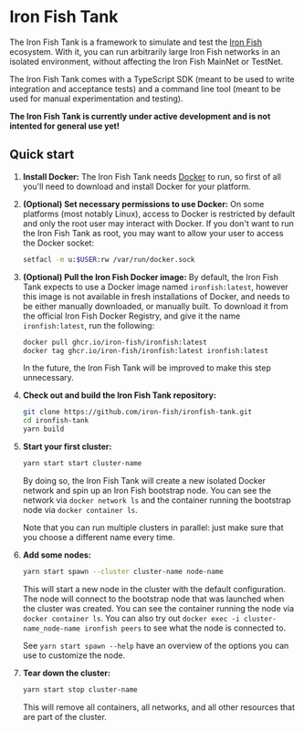 # Iron Fish Tank

The Iron Fish Tank is a framework to simulate and test the [Iron Fish]
ecosystem. With it, you can run arbitrarily large Iron Fish networks in an
isolated environment, without affecting the Iron Fish MainNet or TestNet.

The Iron Fish Tank comes with a TypeScript SDK (meant to be used to write
integration and acceptance tests) and a command line tool (meant to be used for
manual experimentation and testing).

**The Iron Fish Tank is currently under active development and is not intented
for general use yet!**

[Iron Fish]: https://ironfish.network

## Quick start

1.  **Install Docker:** The Iron Fish Tank needs [Docker] to run, so first of
    all you'll need to download and install Docker for your platform.

1.  **(Optional) Set necessary permissions to use Docker:** On some platforms
    (most notably Linux), access to Docker is restricted by default and only
    the root user may interact with Docker. If you don't want to run the Iron
    Fish Tank as root, you may want to allow your user to access the Docker
    socket:

    ```sh
    setfacl -m u:$USER:rw /var/run/docker.sock
    ```

1.  **(Optional) Pull the Iron Fish Docker image:** By default, the Iron Fish
    Tank expects to use a Docker image named `ironfish:latest`, however this
    image is not available in fresh installations of Docker, and needs to be
    either manually downloaded, or manually built. To download it from the
    official Iron Fish Docker Registry, and give it the name `ironfish:latest`,
    run the following:

    ```sh
    docker pull ghcr.io/iron-fish/ironfish:latest
    docker tag ghcr.io/iron-fish/ironfish:latest ironfish:latest
    ```

    In the future, the Iron Fish Tank will be improved to make this step
    unnecessary.

1.  **Check out and build the Iron Fish Tank repository:**

    ```sh
    git clone https://github.com/iron-fish/ironfish-tank.git
    cd ironfish-tank
    yarn build
    ```

1.  **Start your first cluster:**

    ```sh
    yarn start start cluster-name
    ```

    By doing so, the Iron Fish Tank will create a new isolated Docker network
    and spin up an Iron Fish bootstrap node. You can see the network via
    `docker network ls` and the container running the bootstrap node via
    `docker container ls`.

    Note that you can run multiple clusters in parallel: just make sure that
    you choose a different name every time.

1.  **Add some nodes:**

    ```sh
    yarn start spawn --cluster cluster-name node-name
    ```

    This will start a new node in the cluster with the default configuration.
    The node will connect to the bootstrap node that was launched when the
    cluster was created. You can see the container running the node via `docker
    container ls`. You can also try out `docker exec -i cluster-name_node-name
    ironfish peers` to see what the node is connected to.

    See `yarn start spawn --help` have an overview of the options you can use
    to customize the node.

1.  **Tear down the cluster:**

    ```sh
    yarn start stop cluster-name
    ```

    This will remove all containers, all networks, and all other resources that
    are part of the cluster.

[Docker]: https://www.docker.com/
